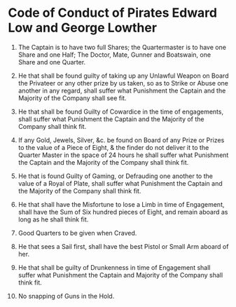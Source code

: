 Code of Conduct of Pirates Edward Low and George Lowther
========================================================


1. The Captain is to have two full Shares; the Quartermaster is to
   have one Share and one Half; The Doctor, Mate, Gunner and
   Boatswain, one Share and one Quarter.

2. He that shall be found guilty of taking up any Unlawful Weapon on
   Board the Privateer or any other prize by us taken, so as to Strike
   or Abuse one another in any regard, shall suffer what Punishment
   the Captain and the Majority of the Company shall see fit.

3. He that shall be found Guilty of Cowardice in the time of
   engagements, shall suffer what Punishment the Captain and the
   Majority of the Company shall think fit.

4. If any Gold, Jewels, Silver, &c. be found on Board of any Prize or
   Prizes to the value of a Piece of Eight, & the finder do not
   deliver it to the Quarter Master in the space of 24 hours he shall
   suffer what Punishment the Captain and the Majority of the Company
   shall think fit.

5. He that is found Guilty of Gaming, or Defrauding one another to the
   value of a Royal of Plate, shall suffer what Punishment the Captain
   and the Majority of the Company shall think fit.

6. He that shall have the Misfortune to lose a Limb in time of
   Engagement, shall have the Sum of Six hundred pieces of Eight, and
   remain aboard as long as he shall think fit.

7. Good Quarters to be given when Craved.

8. He that sees a Sail first, shall have the best Pistol or Small Arm
   aboard of her.

9. He that shall be guilty of Drunkenness in time of Engagement shall
   suffer what Punishment the Captain and Majority of the Company
   shall think fit.

10. No snapping of Guns in the Hold.
